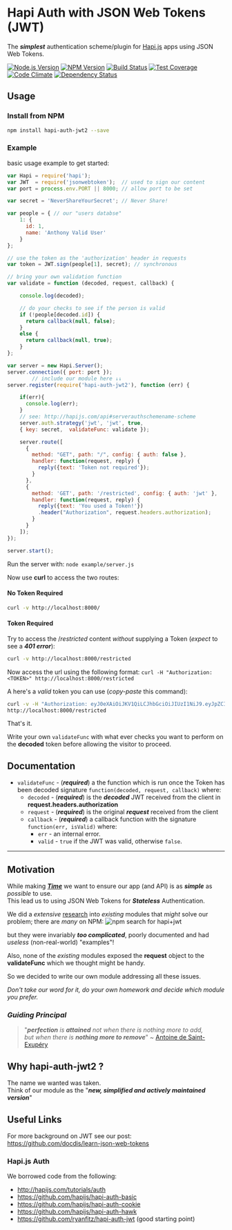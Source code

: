 # Hapi Auth with JSON Web Tokens (JWT)

The ***simplest*** authentication scheme/plugin for
[Hapi.js](http://hapijs.com/) apps using JSON Web Tokens.

[![Node.js Version][node-version-image]][node-version-url]
[![NPM Version][npm-image]][npm-url]
[![Build Status](https://travis-ci.org/ideaq/hapi-auth-jwt2.svg)](https://travis-ci.org/ideaq/hapi-auth-jwt2)
[![Test Coverage](https://codeclimate.com/github/ideaq/hapi-auth-jwt2/badges/coverage.svg)](https://codeclimate.com/github/ideaq/hapi-auth-jwt2)
[![Code Climate](https://codeclimate.com/github/ideaq/hapi-auth-jwt2/badges/gpa.svg)](https://codeclimate.com/github/ideaq/hapi-auth-jwt2)
[![Dependency Status](https://david-dm.org/ideaq/hapi-auth-jwt2.svg)](https://david-dm.org/ideaq/hapi-auth-jwt2)

## Usage

### Install from NPM

```sh
npm install hapi-auth-jwt2 --save
```

### Example

basic usage example to get started:

```javascript
var Hapi = require('hapi');
var JWT  = require('jsonwebtoken');  // used to sign our content
var port = process.env.PORT || 8000; // allow port to be set

var secret = 'NeverShareYourSecret'; // Never Share!

var people = { // our "users databse"
    1: {
      id: 1,
      name: 'Anthony Valid User'
    }
};

// use the token as the 'authorization' header in requests
var token = JWT.sign(people[1], secret); // synchronous

// bring your own validation function
var validate = function (decoded, request, callback) {

    console.log(decoded);

    // do your checks to see if the person is valid
    if (!people[decoded.id]) {
      return callback(null, false);
    }
    else {
      return callback(null, true);
    }
};

var server = new Hapi.Server();
server.connection({ port: port });
        // include our module here ↓↓
server.register(require('hapi-auth-jwt2'), function (err) {

    if(err){
      console.log(err);
    }
    // see: http://hapijs.com/api#serverauthschemename-scheme
    server.auth.strategy('jwt', 'jwt', true,
    { key: secret,  validateFunc: validate });

    server.route([
      {
        method: "GET", path: "/", config: { auth: false },
        handler: function(request, reply) {
          reply({text: 'Token not required'});
        }
      },
      {
        method: 'GET', path: '/restricted', config: { auth: 'jwt' },
        handler: function(request, reply) {
          reply({text: 'You used a Token!'})
          .header("Authorization", request.headers.authorization);
        }
      }
    ]);
});

server.start();
```

Run the server with: `node example/server.js`

Now use **curl** to access the two routes:

#### No Token Required

```sh
curl -v http://localhost:8000/
```

#### Token Required

Try to access the /*restricted* content *without* supplying a Token
(*expect* to see a ***401 error***):
```sh
curl -v http://localhost:8000/restricted
```

Now access the url using the following format:
`curl -H "Authorization: <TOKEN>" http://localhost:8000/restricted`

A here's a *valid* token you can use (*copy-paste* this command):
```sh
curl -v -H "Authorization: eyJ0eXAiOiJKV1QiLCJhbGciOiJIUzI1NiJ9.eyJpZCI6MSwibmFtZSI6IkFudGhvbnkgVmFsaWQgVXNlciIsImlhdCI6MTQyNTQ3MzUzNX0.KA68l60mjiC8EXaC2odnjFwdIDxE__iDu5RwLdN1F2A" \
http://localhost:8000/restricted
```

That's it.

Write your own `validateFunc` with what ever checks you want to perform
on the **decoded** token before allowing the visitor to proceed.

## Documentation

- `validateFunc` - (***required***) a the function which is run once the Token has been decoded
 signature `function(decoded, request, callback)` where:
    - `decoded` - (***required***) is the ***decoded*** JWT received from the client in **request.headers.authorization**
    - `request` - (***required***) is the original ***request*** received from the client  
    - `callback` - (***required***) a callback function with the signature `function(err, isValid)` where:
        - `err` - an internal error.
        - `valid` - `true` if the JWT was valid, otherwise `false`.


- - -

## Motivation

While making [***Time***](https://github.com/ideaq/time) we want to ensure
our app (and API) is as ***simple*** as *possible* to use.  
This lead us to using JSON Web Tokens for ***Stateless*** Authentication.

We did a *extensive* [research](https://www.npmjs.com/search?q=hapi+auth+jwt)
into *existing* modules that *might* solve our problem; there are *many* on NPM:
![npm search for hapi+jwt](http://i.imgur.com/xIj3Xpa.png)

but they were invariably ***too complicated***, poorly documented and
had *useless* (non-real-world) "examples"!  

Also, none of the *existing* modules exposed the **request** object
to the **validateFunc** which we thought might be handy.

So we decided to write our own module addressing all these issues.

*Don't take our word for it, do your own homework and decide which module you prefer.*

### *Guiding Principal*

> "***perfection*** *is* ***attained*** *not when there is nothing more to add,  
> but when there is* ***nothing more to remove***" ~
[Antoine de Saint-Exupéry](http://en.wikiquote.org/wiki/Antoine_de_Saint_Exup%C3%A9ry)



## Why hapi-auth-jwt2 ?

The name we wanted was taken.  
Think of our module as the "***new, simplified and actively maintained version***"

## Useful Links

For more background on JWT see our post:
https://github.com/docdis/learn-json-web-tokens

### Hapi.js Auth

We borrowed code from the following:

+ http://hapijs.com/tutorials/auth
+ https://github.com/hapijs/hapi-auth-basic
+ https://github.com/hapijs/hapi-auth-cookie
+ https://github.com/hapijs/hapi-auth-hawk
+ https://github.com/ryanfitz/hapi-auth-jwt (good starting point)


[npm-image]: https://img.shields.io/npm/v/hapi-auth-jwt2.svg?style=flat
[npm-url]: https://npmjs.org/package/hapi-auth-jwt2
[node-version-image]: https://img.shields.io/node/v/hapi-auth-jwt2.svg?style=flat
[node-version-url]: http://nodejs.org/download/
